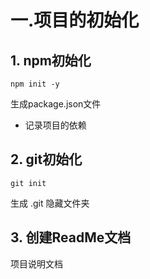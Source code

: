 # 一.项目的初始化

## 1. npm初始化

```
npm init -y
```

生成package.json文件

- 记录项目的依赖

## 2. git初始化

```
git init 
```

生成 .git 隐藏文件夹

## 3. 创建ReadMe文档

项目说明文档